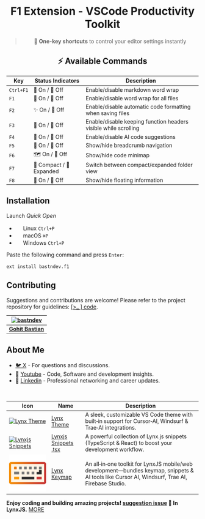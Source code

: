 <div align="center">

# F1 Extension - VSCode Productivity Toolkit

> 🚀 **One-key shortcuts** to control your editor settings instantly

## ⚡ Available Commands

</div>

| Key       | Status Indicators        | Description                                                                    |
| --------- | ------------------------ | ------------------------------------------------------------------------------ |
| `Ctrl+F1` | 📝 On / 🚫 Off           | Enable/disable markdown word wrap                                             |
| `F1`      | 📖 On / 📏 Off           | Enable/disable word wrap for all files                                        |
| `F2`      | ✨ On / 🚫 Off           | Enable/disable automatic code formatting when saving files                    |
| `F3`      | 📌 On / 🚫 Off           | Enable/disable keeping function headers visible while scrolling               |
| `F4`      | 🤖 On / 🚫 Off           | Enable/disable AI code suggestions                                            |
| `F5`      | 🍞 On / 🚫 Off           | Show/hide breadcrumb navigation                                               |
| `F6`      | 🗺️ On / 🚫 Off           | Show/hide code minimap                                                        |
| `F7`      | 📂 Compact / 📁 Expanded | Switch between compact/expanded folder view                                   |
| `F8`      | 👀 On / 🚫 Off           | Show/hide floating information                                                |

## Installation

Launch _Quick Open_

- <img src="https://www.kernel.org/theme/images/logos/favicon.png" width=16 height=16/> Linux `Ctrl+P`
- <img src="https://developer.apple.com/favicon.ico" width=16 height=16/> macOS `⌘P`
- <img src="https://www.microsoft.com/favicon.ico" width=16 height=16/> Windows `Ctrl+P`

Paste the following command and press `Enter`:

```
ext install bastndev.f1
```

## Contributing

Suggestions and contributions are welcome! Please refer to the project repository for guidelines: [[>\_ ] code](https://github.com/bastndev/F1).

| [![bastndev](https://github.com/bastndev.png?size=100)](https://bastndev.com) |
| :---------------------------------------------------------------------------: |
|               **[Gohit Bastian](https://github.com/bastndev)**                |

## About Me

- [🐦 X](https://twitter.com/bastndev) - For questions and discussions.
- 🔴 [Youtube](https://www.youtube.com/@bastndev?sub_confirmation=1) - Code, Software and development insights.
- 💼 [Linkedin](https://www.linkedin.com/in/bastndev) - Professional networking and career updates.

</br>

| Icon                                                                                                                                                                                                                                                | Name                                                                 | Description                                                                                                                                     |
| --------------------------------------------------------------------------------------------------------------------------------------------------------------------------------------------------------------------------------------------------- | -------------------------------------------------------------------- | ----------------------------------------------------------------------------------------------------------------------------------------------- |
| [![Lynx Theme](https://bastndev.gallerycdn.vsassets.io/extensions/bastndev/lynx-theme/0.1.2/1744898058774/Microsoft.VisualStudio.Services.Icons.Default)](https://marketplace.visualstudio.com/items?itemName=bastndev.lynx-theme)                  | [Lynx Theme](https://github.com/bastndev/Lynx-Theme)                 | A sleek, customizable VS Code theme with built‑in support for Cursor‑AI, Windsurf & Trae‑AI integrations.                                       |
| [![Lynxjs Snippets](https://bastndev.gallerycdn.vsassets.io/extensions/bastndev/lynx-js-snippets/0.2.0/1745166683713/Microsoft.VisualStudio.Services.Icons.Default)](https://marketplace.visualstudio.com/items?itemName=bastndev.lynx-js-snippets) | [Lynxjs Snippets .tsx](https://github.com/bastndev/Lynx-js-Snippets) | A powerful collection of Lynx.js snippets (TypeScript & React) to boost your development workflow.                                              |
| [![Lynx Keymap](https://raw.githubusercontent.com/bastndev/Lynx-Keymap/refs/heads/main/assets/images/logo.png)](https://marketplace.visualstudio.com/items?itemName=bastndev.lynx-keymap)                                                           | [Lynx Keymap](https://github.com/bastndev/Lynx-Keymap)               | An all‑in‑one toolkit for LynxJS mobile/web development—bundles keymap, snippets & AI tools like Cursor AI, Windsurf, Trae AI, Firebase Studio. |

**Enjoy coding and building amazing projects! [suggestion issue](https://github.com/bastndev/F1/issues) 🚀 In LynxJS.**
[MORE](https://marketplace.visualstudio.com/publishers/bastndev)
